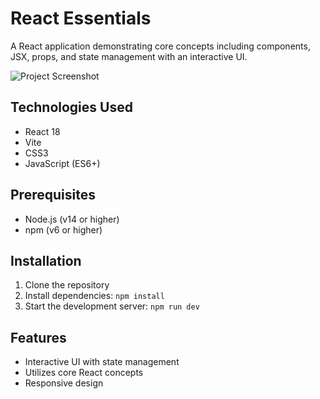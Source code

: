 # React Essentials

A React application demonstrating core concepts including components, JSX, props, and state management with an interactive UI.

![Project Screenshot](https://imgur.com/a/xDO7csT)

## Technologies Used

- React 18
- Vite
- CSS3
- JavaScript (ES6+)

## Prerequisites

- Node.js (v14 or higher)
- npm (v6 or higher)

## Installation

1. Clone the repository
2. Install dependencies: `npm install`
3. Start the development server: `npm run dev`

## Features

- Interactive UI with state management
- Utilizes core React concepts
- Responsive design